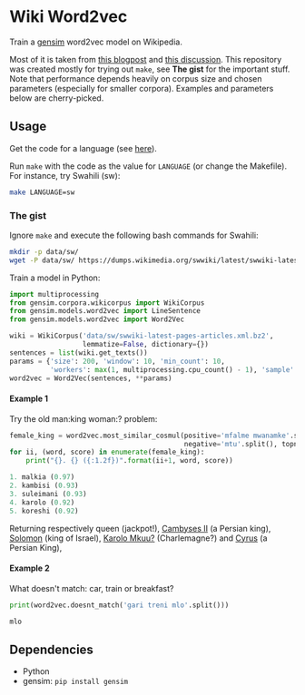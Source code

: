# Wiki Word2vec


Train a [gensim](https://radimrehurek.com/gensim/) word2vec model on Wikipedia.

Most of it is taken from [this blogpost](http://textminingonline.com/training-word2vec-model-on-english-wikipedia-by-gensim) and [this discussion](https://groups.google.com/forum/#!topic/gensim/MJWrDw_IvXw).
This repository was created mostly for trying out `make`, see __The gist__ for the important stuff.
Note that performance depends heavily on corpus size and chosen parameters (especially for smaller corpora).
Examples and parameters below are cherry-picked.


## Usage

Get the code for a language (see [here](https://meta.wikimedia.org/wiki/List_of_Wikipedias)).

Run `make` with the code as the value for `LANGUAGE` (or change the Makefile). 
For instance, try Swahili (sw):

```sh
make LANGUAGE=sw
```

### The gist

Ignore `make` and execute the following bash commands for Swahili:

```sh
mkdir -p data/sw/
wget -P data/sw/ https://dumps.wikimedia.org/swwiki/latest/swwiki-latest-pages-articles.xml.bz2
```

Train a model in Python:

```python
import multiprocessing
from gensim.corpora.wikicorpus import WikiCorpus
from gensim.models.word2vec import LineSentence
from gensim.models.word2vec import Word2Vec

wiki = WikiCorpus('data/sw/swwiki-latest-pages-articles.xml.bz2', 
                  lemmatize=False, dictionary={})
sentences = list(wiki.get_texts())
params = {'size': 200, 'window': 10, 'min_count': 10, 
          'workers': max(1, multiprocessing.cpu_count() - 1), 'sample': 1E-3,}
word2vec = Word2Vec(sentences, **params)
```

#### Example 1

Try the old man:king woman:? problem:

```python
female_king = word2vec.most_similar_cosmul(positive='mfalme mwanamke'.split(), 
                                           negative='mtu'.split(), topn=5,)
for ii, (word, score) in enumerate(female_king):
    print("{}. {} ({:1.2f})".format(ii+1, word, score))

1. malkia (0.97)
2. kambisi (0.93)
3. suleimani (0.93)
4. karolo (0.92)
5. koreshi (0.92)
```

Returning respectively queen (jackpot!), [Cambyses II](https://en.wikipedia.org/wiki/Cambyses_II) (a Persian king), [Solomon](https://en.wikipedia.org/wiki/Solomon) (king of Israel), [Karolo Mkuu?](https://sw.wikipedia.org/wiki/Karolo_Mkuu) (Charlemagne?) and [Cyrus](https://en.wikipedia.org/wiki/Cyrus_(name)) (a Persian King),


#### Example 2

What doesn't match: car, train or breakfast?

```python
print(word2vec.doesnt_match('gari treni mlo'.split()))

mlo
```


## Dependencies

* Python
* gensim: `pip install gensim`

